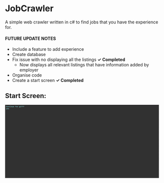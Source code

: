 # JobCrawler
A simple web crawler written in c# to find jobs that you have the experience for.


#### FUTURE UPDATE NOTES
- Include a feature to add experience
- Create database
- Fix issue with no displaying all the listings  **✓ Completed**
    - Now displays all relevant listings that have information added by employer
- Organise code
- Create a start screen  **✓ Completed**
 

## Start Screen:

![](IndeedCrawler.gif)
